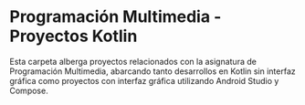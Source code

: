# Programación Multimedia - Proyectos Kotlin

Esta carpeta alberga proyectos relacionados con la asignatura de Programación Multimedia, abarcando tanto desarrollos en Kotlin sin interfaz gráfica como proyectos con interfaz gráfica utilizando Android Studio y Compose.
